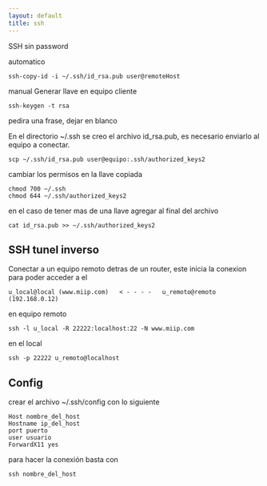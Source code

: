 ```yaml
---
layout: default
title: ssh
---
```


SSH sin password

automatico

	ssh-copy-id -i ~/.ssh/id_rsa.pub user@remoteHost

manual 
Generar llave en equipo cliente

	ssh-keygen -t rsa

pedira una frase, dejar en blanco

En el directorio ~/.ssh se creo el archivo id_rsa.pub, es necesario enviarlo al equipo a conectar.

	scp ~/.ssh/id_rsa.pub user@equipo:.ssh/authorized_keys2

cambiar los permisos en la llave copiada

	chmod 700 ~/.ssh
	chmod 644 ~/.ssh/authorized_keys2

en el caso de tener mas de una llave agregar al final del archivo 

	cat id_rsa.pub >> ~/.ssh/authorized_keys2

## SSH tunel inverso 

Conectar a un equipo remoto detras de un router, este inicia la conexion para poder acceder a el 

	u_local@local (www.miip.com)   < - - - -   u_remoto@remoto (192.168.0.12) 


en equipo remoto

	ssh -l u_local -R 22222:localhost:22 -N www.miip.com

en el local

	ssh -p 22222 u_remoto@localhost

## Config

crear el archivo ~/.ssh/config con lo siguiente

	Host nombre_del_host
	Hostname ip_del_host
	port puerto
	user usuario
	ForwardX11 yes

para hacer la conexión basta con 

	ssh nombre_del_host

